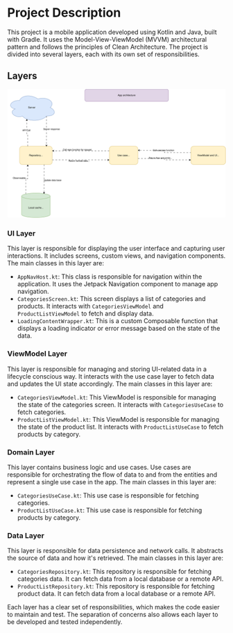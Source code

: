 # Project Description

This project is a mobile application developed using Kotlin and Java, built with Gradle. It uses the Model-View-ViewModel (MVVM) architectural pattern and follows the principles of Clean Architecture. The project is divided into several layers, each with its own set of responsibilities.

## Layers
![Layer Diagram](https://github.com/divyadeep86/FakeStore/blob/main/images/appArcGif.drawio.svg)

### UI Layer

This layer is responsible for displaying the user interface and capturing user interactions. It includes screens, custom views, and navigation components. The main classes in this layer are:

- `AppNavHost.kt`: This class is responsible for navigation within the application. It uses the Jetpack Navigation component to manage app navigation.
- `CategoriesScreen.kt`: This screen displays a list of categories and products. It interacts with `CategoriesViewModel` and `ProductListViewModel` to fetch and display data.
- `LoadingContentWrapper.kt`: This is a custom Composable function that displays a loading indicator or error message based on the state of the data.

### ViewModel Layer

This layer is responsible for managing and storing UI-related data in a lifecycle conscious way. It interacts with the use case layer to fetch data and updates the UI state accordingly. The main classes in this layer are:

- `CategoriesViewModel.kt`: This ViewModel is responsible for managing the state of the categories screen. It interacts with `CategoriesUseCase` to fetch categories.
- `ProductListViewModel.kt`: This ViewModel is responsible for managing the state of the product list. It interacts with `ProductListUseCase` to fetch products by category.

### Domain Layer

This layer contains business logic and use cases. Use cases are responsible for orchestrating the flow of data to and from the entities and represent a single use case in the app. The main classes in this layer are:

- `CategoriesUseCase.kt`: This use case is responsible for fetching categories.
- `ProductListUseCase.kt`: This use case is responsible for fetching products by category.

### Data Layer

This layer is responsible for data persistence and network calls. It abstracts the source of data and how it's retrieved. The main classes in this layer are:

- `CategoriesRepository.kt`: This repository is responsible for fetching categories data. It can fetch data from a local database or a remote API.
- `ProductListRepository.kt`: This repository is responsible for fetching product data. It can fetch data from a local database or a remote API.



Each layer has a clear set of responsibilities, which makes the code easier to maintain and test. The separation of concerns also allows each layer to be developed and tested independently.